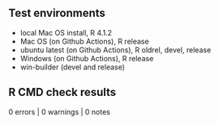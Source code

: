 ## Test environments
* local Mac OS install, R 4.1.2
* Mac OS (on Github Actions), R release
* ubuntu latest (on Github Actions), R oldrel, devel, release
* Windows (on Github Actions), R release
* win-builder (devel and release)

## R CMD check results

0 errors | 0 warnings | 0 notes

